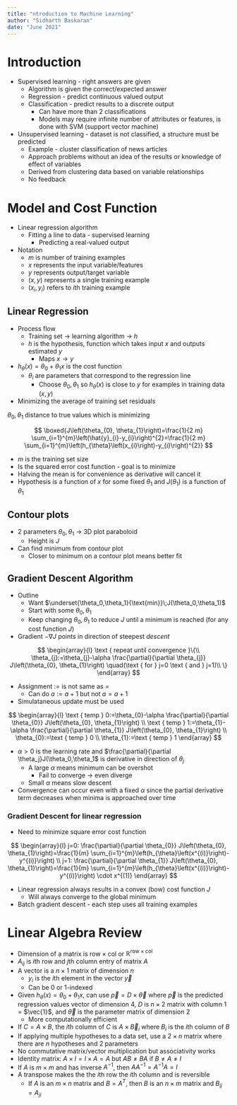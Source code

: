```yaml
---
title: "ntroduction to Machine Learning"
author: "Sidharth Baskaran"
date: "June 2021"
---
```

# Introduction

* Supervised learning - right answers are given
  * Algorithm is given the correct/expected answer
  * Regression - predict continuous valued output
  * Classification - predict results to a discrete output
    * Can have more than 2 classifications
    * Models may require infinite number of attributes or features, is done with SVM (support vector machine)
* Unsupervised learning - dataset is not classified, a structure must be predicted
  * Example - cluster classification of news articles
  * Approach problems without an idea of the results or knowledge of effect of variables
  * Derived from clustering data based on variable relationships
  * No feedback

# Model and Cost Function

* Linear regression algorithm
  * Fitting a line to data - supervised learning
    * Predicting a real-valued output
* Notation
  * $m$ is number of training examples
  * $x$ represents the input variable/features
  * $y$ represents output/target variable
  * $(x,y)$ represents a single training example
  * $(x_i,y_i)$ refers to $i$th training example

## Linear Regression

* Process flow
  * Training set -> learning algorithm -> $h$
  * $h$ is the hypothesis, function which takes input $x$ and outputs estimated $y$
    * Maps $x\to y$
* $h_\theta (x)=\theta_0+\theta_1x$ is the cost function
  * $\theta_i$ are parameters that correspond to the regression line
    * Choose $\theta_0,\theta_1$ so $h_\theta (x)$ is close to $y$ for examples in training data $(x,y)$
* Minimizing the average of training set residuals

$\theta_0,\theta_1$ distance to true values which is minimizing 

$$
\boxed{J\left(\theta_{0}, \theta_{1}\right)=\frac{1}{2 m} \sum_{i=1}^{m}\left(\hat{y}_{i}-y_{i}\right)^{2}=\frac{1}{2 m} \sum_{i=1}^{m}\left(h_{\theta}\left(x_{i}\right)-y_{i}\right)^{2}}
$$

  * $m$ is the training set size
  * Is the squared error cost function - goal is to minimize
  * Halving the mean is for convenience as derivative will cancel it
* Hypothesis is a function of $x$ for some fixed $\theta_1$ and $J(\theta_1)$ is a function of $\theta_1$

## Contour plots

* 2 parameters $\theta_0,\theta_1$ -> 3D plot paraboloid
  * Height is $J$
* Can find minimum from contour plot
  * Closer to minimum on a contour plot means better fit
  
## Gradient Descent Algorithm

* Outline
  * Want $\underset{\theta_0,\theta_1}{\text{min}}\;J(\theta_0,\theta_1)$
  * Start with some $\theta_0,\theta_1$
  * Keep changing $\theta_0,\theta_1$ to reduce $J$ until a minimum is reached (for any cost function $J$)
* Gradient $-\nabla J$ points in direction of steepest *descent*

$$ 
\begin{array}{l}
\text { repeat until convergence }\{\\
\theta_{j}:=\theta_{j}-\alpha \frac{\partial}{\partial \theta_{j}} J\left(\theta_{0}, \theta_{1}\right) \quad(\text { for } j=0 \text { and } j=1)\\
\}
\end{array}
$$

* Assignment $:=$ is not same as $=$
  * Can do $a := a+1$ but not $a = a+1$
* Simulataneous update must be used

$$
\begin{array}{l}
\text { temp } 0:=\theta_{0}-\alpha \frac{\partial}{\partial \theta_{0}} J\left(\theta_{0}, \theta_{1}\right) \\
\text { temp } 1:=\theta_{1}-\alpha \frac{\partial}{\partial \theta_{1}} J\left(\theta_{0}, \theta_{1}\right) \\
\theta_{0}:=\text { temp } 0 \\
\theta_{1}:=\text { temp } 1
\end{array}
$$

* $\alpha>0$ is the learning rate and $\frac{\partial}{\partial \theta_j}J(\theta_0,\theta_1$ is derivative in direction of $\theta_j$
  * A large $\alpha$ means minimum can be overshot
    * Fail to converge -> even diverge
  * Small $\alpha$ means slow descent
* Convergence can occur even with a fixed $\alpha$ since the partial derivative term decreases when minima is approached over time

### Gradient Descent for linear regression

* Need to minimize square error cost function
  
$$
\begin{array}{l}
j=0: \frac{\partial}{\partial \theta_{0}} J\left(\theta_{0}, \theta_{1}\right)=\frac{1}{m} \sum_{i=1}^{m}\left(h_{\theta}\left(x^{(i)}\right)-y^{(i)}\right) \\
j=1: \frac{\partial}{\partial \theta_{1}} J\left(\theta_{0}, \theta_{1}\right)=\frac{1}{m} \sum_{i=1}^{m}\left(h_{\theta}\left(x^{(i)}\right)-y^{(i)}\right) \cdot x^{(1)}
\end{array}
$$

* Linear regression always results in a convex (bow) cost function $J$
  * Will always converge to the global minimum
* Batch gradient descent - each step uses all training examples


# Linear Algebra Review

* Dimension of a matrix is $\text{row}\times\text{col}$ or $\mathbb{R}^{\text{row}\times\text{col}}$
* $A_{ij}$ is $i$th row and $j$th column entry of matrix $A$
* A vector is a $n\times 1$ matrix of dimension $n$
  * $y_i$ is the $i$th element in the vector $\vec{y}$
  * Can be 0 or 1-indexed
* Given $h_\theta(x)=\theta_0+\theta_1x$, can use $\vec{p}=D\times \vec{\theta}$ where $\vec{p}$ is the predicted regression values vector of dimension 4, $D$ is $n\times 2$ matrix with column 1 = $\vec{1}$, and $\vec{\theta}$ is the parameter matrix of dimension 2
  * More computationally efficient
* If $C=A\times B$, the $i$th column of $C$ is $A\times \vec B_i$ where $B_i$ is the $i$th column of $B$
* If applying multiple hypotheses to a data set, use a $2\times n$ matrix where there are $n$ hypotheses and 2 parameters
* No commutative matrix/vector multiplication but associativity works
* Identity matrix: $A\times I=I\times A=A$ but $AB\neq BA$ if $B\neq A\neq I$
* If $A$ is $m\times m$ and has inverse $A^{-1}$, then $AA^{-1}=A^{-1}A=I$
* A transpose makes the the $i$th row the $i$th column and is reversible
  * If $A$ is an $m\times n$ matrix and $B=A^T$, then $B$ is an $n\times m$ matrix and $B_{ij}=A_{ji}$